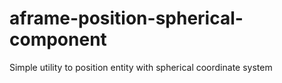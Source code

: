 # aframe-position-spherical-component
Simple utility to position entity with spherical coordinate system 
